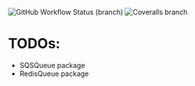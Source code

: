 ![GitHub Workflow Status (branch)](https://img.shields.io/github/workflow/status/alepaez/hyper-queue/tests/main)
![Coveralls branch](https://img.shields.io/coveralls/github/alepaez/hyper-queue/main)

# TODOs:

- SQSQueue package
- RedisQueue package
